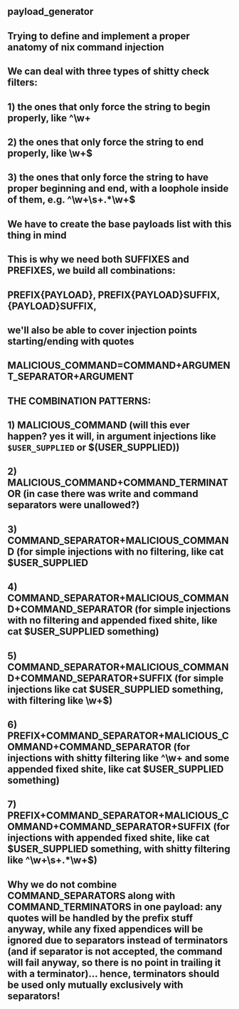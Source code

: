## payload_generator
## Trying to define and implement a proper anatomy of nix command injection
## We can deal with three types of shitty check filters:
## 1) the ones that only force the string to begin properly, like ^\w+ 
## 2) the ones that only force the string to end properly, like \w+$
## 3) the ones that only force the string to have proper beginning and end, with a loophole inside of them, e.g. ^\w+\s+.*\w+$
## We have to create the base payloads list with this thing in mind
## This is why we need both SUFFIXES and PREFIXES, we build all combinations: 
## PREFIX{PAYLOAD}, PREFIX{PAYLOAD}SUFFIX, {PAYLOAD}SUFFIX,
## we'll also be able to cover injection points starting/ending with quotes

## MALICIOUS_COMMAND=COMMAND+ARGUMENT_SEPARATOR+ARGUMENT
## THE COMBINATION PATTERNS: 
## 1) MALICIOUS_COMMAND (will this ever happen? yes it will, in argument injections like `$USER_SUPPLIED` or $(USER_SUPPLIED))
## 2) MALICIOUS_COMMAND+COMMAND_TERMINATOR (in case there was write and command separators were unallowed?)
## 3) COMMAND_SEPARATOR+MALICIOUS_COMMAND (for simple injections with no filtering, like cat $USER_SUPPLIED
## 4) COMMAND_SEPARATOR+MALICIOUS_COMMAND+COMMAND_SEPARATOR (for simple injections with no filtering and appended fixed shite, like cat $USER_SUPPLIED something)
## 5) COMMAND_SEPARATOR+MALICIOUS_COMMAND+COMMAND_SEPARATOR+SUFFIX (for simple injections like cat $USER_SUPPLIED something, with filtering like \w+$)
## 6) PREFIX+COMMAND_SEPARATOR+MALICIOUS_COMMAND+COMMAND_SEPARATOR (for injections with shitty filtering like ^\w+ and some appended fixed shite, like cat $USER_SUPPLIED something)
## 7) PREFIX+COMMAND_SEPARATOR+MALICIOUS_COMMAND+COMMAND_SEPARATOR+SUFFIX (for injections with appended fixed shite, like cat $USER_SUPPLIED something, with shitty filtering like ^\w+\s+.*\w+$)

## Why we do not combine COMMAND_SEPARATORS along with COMMAND_TERMINATORS in one payload: any quotes will be handled by the prefix stuff anyway, while any fixed appendices will be ignored due to separators instead of terminators (and if separator is not accepted, the command will fail anyway, so there is no point in trailing it with a terminator)... hence, terminators should be used only mutually exclusively with separators!
